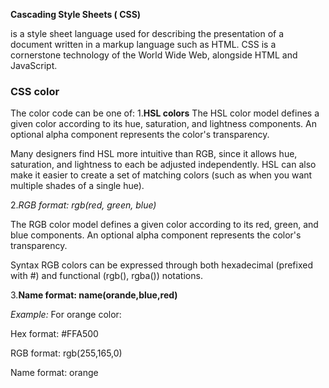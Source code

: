 **Cascading Style Sheets ( CSS)**
 
 is a style sheet language used for describing the presentation of a document written in a markup language such as HTML. CSS is a cornerstone technology of the World Wide Web, alongside HTML and JavaScript.


### CSS color ###
The color code can be one of:
1.**HSL colors**
The HSL color model defines a given color according to its hue, saturation, and lightness components. An optional alpha component represents the color's transparency.

Many designers find HSL more intuitive than RGB, since it allows hue, saturation, and lightness to each be adjusted independently. HSL can also make it easier to create a set of matching colors (such as when you want multiple shades of a single hue).

2.*RGB format: rgb(red, green, blue)*

The RGB color model defines a given color according to its red, green, and blue components. An optional alpha component represents the color's transparency.

Syntax
RGB colors can be expressed through both hexadecimal (prefixed with #) and functional (rgb(), rgba()) notations.

3.**Name format: name(orande,blue,red)**


*Example:*
For orange color:

Hex format: #FFA500

RGB format: rgb(255,165,0)

Name format: orange